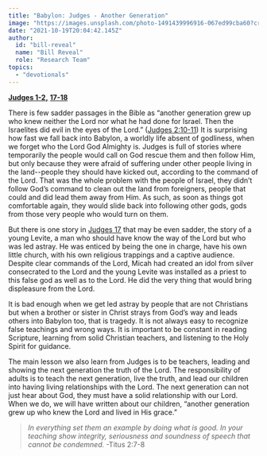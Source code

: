 ```yaml
---
title: "Babylon: Judges - Another Generation"
image: "https://images.unsplash.com/photo-1491439996916-067ed99cba60?crop=entropy&cs=srgb&fm=jpg&ixid=Mnw5NjYxfDB8MXxzZWFyY2h8MTB8fFRydXRofGVufDB8fHx8MTYxODIzNjM3Mw&ixlib=rb-1.2.1&q=85"
date: "2021-10-19T20:04:42.145Z"
author:
  id: "bill-reveal"
  name: "Bill Reveal"
  role: "Research Team"
topics:
  - "devotionals"
---
```

[**Judges 1-2,**][1] [**17-18**][2]

There is few sadder passages in the Bible as “another generation grew up who knew neither the Lord nor what he had done for Israel. Then the Israelites did evil in the eyes of the Lord.” ([Judges 2:10-11][3]) It is surprising how fast we fall back into Babylon, a worldly life absent of godliness, when we forget who the Lord God Almighty is. Judges is full of stories where temporarily the people would call on God rescue them and then follow Him, but only because they were afraid of suffering under other people living in the land--people they should have kicked out, according to the command of the Lord. That was the whole problem with the people of Israel, they didn’t follow God’s command to clean out the land from foreigners, people that could and did lead them away from Him. As such, as soon as things got comfortable again, they would slide back into following other gods, gods from those very people who would turn on them.

But there is one story in [Judges 17][4] that may be even sadder, the story of a young Levite, a man who should have know the way of the Lord but who was led astray. He was enticed by being the one in charge, have his own little church, with his own religious trappings and a captive audience. Despite clear commands of the Lord, Micah had created an idol from silver consecrated to the Lord and the young Levite was installed as a priest to this false god as well as to the Lord. He did the very thing that would bring displeasure from the Lord.

It is bad enough when we get led astray by people that are not Christians but when a brother or sister in Christ strays from God’s way and leads others into Babylon too, that is tragedy. It is not always easy to recognize false teachings and wrong ways. It is important to be constant in reading Scripture, learning from solid Christian teachers, and listening to the Holy Spirit for guidance.

The main lesson we also learn from Judges is to be teachers, leading and showing the next generation the truth of the Lord. The responsibility of adults is to teach the next generation, live the truth, and lead our children into having living relationships with the Lord. The next generation can not just hear about God, they must have a solid relationship with our Lord. When we do, we will have written about our children, “another generation grew up who knew the Lord and lived in His grace.”

> _In everything set them an example by doing what is good. In your teaching show integrity, seriousness and soundness of speech that cannot be condemned._ -Titus 2:7-8

[1]: https://biblehub.com/judges/1.htm
[2]: https://biblehub.com/judges/17.htm
[3]: https://biblehub.com/context/judges/2-10.htm
[4]: https://biblehub.com/judges/17.htm
